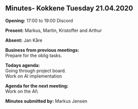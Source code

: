 ## Minutes- Kokkene Tuesday 21.04.2020
**Opening:**
17:00 to 19:00 Discord

**Present:**
    Markus, Martin, Kristoffer and Arthur

**Absent:**
    Jan Kåre

**Business from previous meetings:**\
     Prepare for the oblig tasks. 
	
**Todays agenda:**\
    Going through project board.\
    Work on AI implementation
    
**Agenda for the next meeting:**\
    Work on the AI\

**Minutes submitted by:**
    Markus Jensen